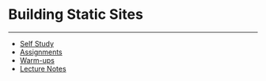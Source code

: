 # Building Static Sites

---

- [Self Study](/handbook/curriculum/fundamentals/static-sites/self-study/getting-started-with-html)
- [Assignments](/handbook/curriculum/fundamentals/static-sites/assignments)
- [Warm-ups](/handbook/curriculum/fundamentals/static-sites/warm-ups)
- [Lecture Notes](/handbook/curriculum/fundamentals/static-sites/lecture-notes)
